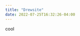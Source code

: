 ```yaml
---
title: "Drewsite"
date: 2022-07-25T16:32:26-04:00
---
```


<!-- markdownlint-disable MD033 -->

<p>cool</p>
